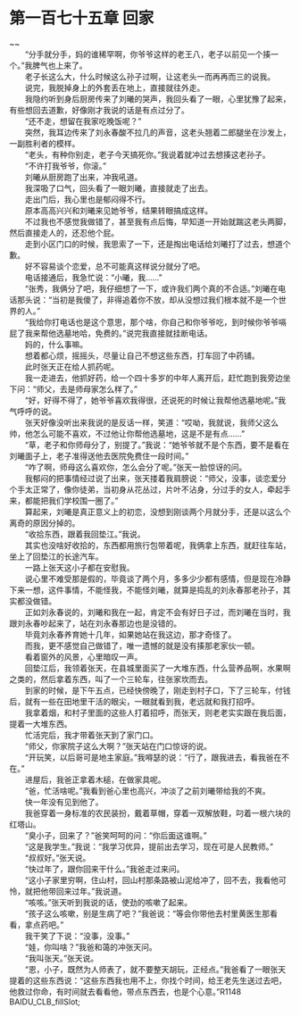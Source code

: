 # 第一百七十五章 回家

~~
            <br>　　“分手就分手，妈的谁稀罕啊，你爷爷这样的老王八，老子以前见一个揍一个。”我脾气也上来了。<br>　　老子长这么大，什么时候这么孙子过啊，让这老头一而再再而三的说我。<br>　　说完，我脱掉身上的外套丢在地上，直接就往外走。<br>　　我隐约听到身后厨房传来了刘曦的哭声，我回头看了一眼，心里犹豫了起来，有些想回去道歉，好像刚才我说的话是有点过分了。<br>　　“还不走，想留在我家吃晚饭呢？”<br>　　突然，我耳边传来了刘永春酸不拉几的声音，这老头翘着二郎腿坐在沙发上，一副胜利者的模样。<br>　　“老头，有种你别走，老子今天搞死你。”我说着就冲过去想揍这老孙子。<br>　　“不许打我爷爷，你滚。”<br>　　刘曦从厨房跑了出来，冲我吼道。<br>　　我深吸了口气，回头看了一眼刘曦，直接就走了出去。<br>　　走出门后，我心里也是郁闷得不行。<br>　　原本高高兴兴和刘曦来见她爷爷，结果转眼搞成这样。<br>　　不过我也不感觉我做错了，甚至我有点后悔，早知道一开始就踹这老头两脚，然后直接走人的，还忍他个屁。<br>　　走到小区门口的时候，我思索了一下，还是掏出电话给刘曦打了过去，想道个歉。<br>　　好不容易谈个恋爱，总不可能真这样说分就分了吧。<br>　　电话接通后，我急忙说：“小曦，我……”<br>　　“张秀，我俩分了吧，我仔细想了一下，或许我们两个真的不合适。”刘曦在电话那头说：“当初是我傻了，非得追着你不放，却从没想过我们根本就不是一个世界的人。”<br>　　“我给你打电话也是这个意思，那个啥，你自己和你爷爷吃，到时候你爷爷嗝屁了我来帮他选墓地哈，免费的。”说完我直接就挂断电话。<br>　　妈的，什么事嘛。<br>　　想着都心烦，摇摇头，尽量让自己不想这些东西，打车回了中药铺。<br>　　此时张天正在给人抓药呢。<br>　　我一走进去，他抓好药，给一个四十多岁的中年人离开后，赶忙跑到我旁边坐下问：“师父，去是师母家怎么样了。”<br>　　“好，好得不得了，她爷爷喜欢我得很，还说死的时候让我帮他选墓地呢。”我气呼呼的说。<br>　　张天好像没听出来我说的是反话一样，笑道：“哎呦，我就说，我师父这么帅，他怎么可能不喜欢，不过他让你帮他选墓地，这是不是有点……”<br>　　“草，老子和你师母分了，别提了。”我说：“她爷爷就不是个东西，要不是看在刘曦面子上，老子准得送他去医院免费住一段时间。”<br>　　“咋了啊，师母这么喜欢你，怎么会分了呢。”张天一脸惊讶的问。<br>　　我郁闷的把事情经过说了出来，张天搂着我肩膀说：“师父，没事，谈恋爱分个手太正常了，像你徒弟，当初身从花丛过，片叶不沾身，分过手的女人，牵起手来，都能把我们学校围一圈了。”<br>　　算起来，刘曦是真正意义上的初恋，没想到刚谈两个月就分手，还是以这么个离奇的原因分掉的。<br>　　“收拾东西，跟着我回垫江。”我说。<br>　　其实也没啥好收拾的，东西都用旅行包带着呢，我俩拿上东西，就赶往车站，坐上了回垫江的长途汽车。<br>　　一路上张天这小子都在安慰我。<br>　　说心里不难受那是假的，毕竟谈了两个月，多多少少都有感情，但是现在冷静下来一想，这件事情，不能怪我，不能怪刘曦，就算是捣乱的刘永春那老孙子，其实都没做错。<br>　　正如刘永春说的，刘曦和我在一起，肯定不会有好日子过，而刘曦在当时，我跟刘永春吵起来了，站在刘永春那边也是没错的。<br>　　毕竟刘永春养育她十几年，如果她站在我这边，那才奇怪了。<br>　　而我，更不感觉自己做错了，唯一遗憾的就是没有揍那老家伙一顿。<br>　　看着窗外的风景，心里暗叹一声。<br>　　回垫江后，我领着张天，在县城里面买了一大堆东西，什么营养品啊，水果啊之类的，然后拿着东西，叫了一个三轮车，往张家坎而去。<br>　　到家的时候，是下午五点，已经快傍晚了，刚走到村子口，下了三轮车，付钱后，就有一些在田地里干活的眼尖，一眼就看到我，老远就和我打招呼。<br>　　我拿着烟，和村子里面的这些人打着招呼，而张天，则老老实实跟在我后面，提着一大堆东西。<br>　　忙活完后，我才带着张天到了家门口。<br>　　“师父，你家院子这么大啊？”张天站在门口惊讶的说。<br>　　“开玩笑，以后哥可是地主家庭。”我嘚瑟的说：“行了，跟我进去，看我爸在不在。”<br>　　进屋后，我爸正拿着木槌，在做家具呢。<br>　　“爸，忙活啥呢。”我看到爸心里也高兴，冲淡了之前刘曦带给我的不爽。<br>　　快一年没有见到他了。<br>　　我爸穿着一身标准的农民装扮，戴着草帽，穿着一双解放鞋，叼着一根六块的红塔山。<br>　　“臭小子，回来了？”爸笑呵呵的问：“你后面这谁啊。”<br>　　“这是我学生。”我说：“我学习优异，提前出去学习，现在可是人民教师。”<br>　　“叔叔好。”张天说。<br>　　“快过年了，跟你回来干什么。”我爸走过来问。<br>　　“这小子家里穷啊，住山村，回山村那条路被山泥给冲了，回不去，我看他可怜，就把他带回来过年。”我说道。<br>　　“咳咳。”张天听到我说的话，使劲的咳嗽了起来。<br>　　“孩子这么咳嗽，别是生病了吧？”我爸说：“等会你带他去村里黄医生那看看，拿点药吧。”<br>　　我干笑了下说：“没事，没事。”<br>　　“娃，你叫啥？”我爸和蔼的冲张天问。<br>　　“我叫张天。”张天说。<br>　　“恩，小子，既然为人师表了，就不要整天胡玩，正经点。”我爸看了一眼张天提着的这些东西说：“这些东西我也用不上，你找个时间，给王老先生送过去吧，他救过你命，有时间就去看看他，带点东西去，也是个心意。”R1148　　　　BAIDU_CLB_fillSlot;<br>
	